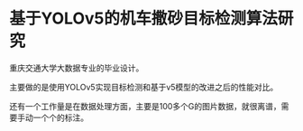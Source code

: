 # 基于YOLOv5的机车撒砂目标检测算法研究
重庆交通大学大数据专业的毕业设计。

主要做的是使用YOLOv5实现目标检测和基于v5模型的改进之后的性能对比。

还有一个工作量是在数据处理方面，主要是100多个G的图片数据，就很离谱，需要手动一个个的标注。
